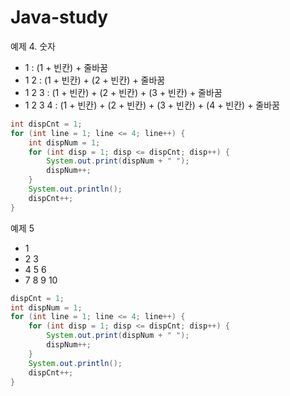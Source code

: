# Java-study

예제 4. 숫자

- 1       : (1 + 빈칸) + 줄바꿈
- 1 2     : (1 + 빈칸) + (2 + 빈칸) + 줄바꿈
- 1 2 3   : (1 + 빈칸) + (2 + 빈칸) + (3 + 빈칸) + 줄바꿈
- 1 2 3 4 : (1 + 빈칸) + (2 + 빈칸) + (3 + 빈칸) + (4 + 빈칸) + 줄바꿈

```java
int dispCnt = 1;
for (int line = 1; line <= 4; line++) {
	int dispNum = 1;
	for (int disp = 1; disp <= dispCnt; disp++) {
		System.out.print(dispNum + " ");
		dispNum++;
	}
	System.out.println();
	dispCnt++;
}
```

예제 5

- 1    
- 2 3  
- 4 5 6  
- 7 8 9 10

```java
dispCnt = 1;
int dispNum = 1;
for (int line = 1; line <= 4; line++) {
	for (int disp = 1; disp <= dispCnt; disp++) {
		System.out.print(dispNum + " ");
		dispNum++;
	}
	System.out.println();
	dispCnt++;
}
```

